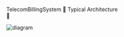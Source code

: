   TelecomBillingSystem
          🔽
  Typical Architecture  
          🔽

![diagram](https://user-images.githubusercontent.com/94299033/142382901-7f675ca2-d9c6-4b59-ab1d-0553df6cb125.jpg)
